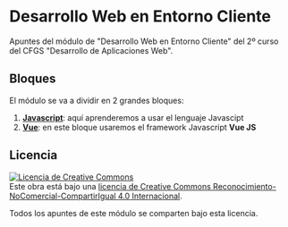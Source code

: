 # Desarrollo Web en Entorno Cliente

Apuntes del módulo de "Desarrollo Web en Entorno Cliente" del 2º curso del CFGS "Desarrollo de Aplicaciones Web".

## Bloques

El módulo se va a dividir en 2 grandes bloques:

1. **[Javascript](01-js)**: aquí aprenderemos a usar el lenguaje Javascipt
2. **[Vue](02-vue)**: en este bloque usaremos el framework Javascript **Vue JS**

## Licencia

<a rel="license" href="http://creativecommons.org/licenses/by-nc-sa/4.0/"><img alt="Licencia de Creative Commons" style="border-width:0" src="https://i.creativecommons.org/l/by-nc-sa/4.0/88x31.png" /></a><br />Este obra está bajo una <a rel="license" href="http://creativecommons.org/licenses/by-nc-sa/4.0/">licencia de Creative Commons Reconocimiento-NoComercial-CompartirIgual 4.0 Internacional</a>.

Todos los apuntes de este módulo se comparten bajo esta licencia.
